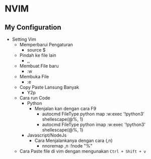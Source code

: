 # NVIM

## My Configuration 
- Setting Vim
    - Memperbarui Pengaturan
        - source $
    - Pindah ke file lain
        - ,,
    - Membuat File baru
        - :w
    - Membuka File
        - :e   
    - Copy Paste Lansung Banyak
        - Y2p
    - Cara run Code
        - Python
            - Menjalan kan dengan cara F9
                - autocmd FileType python map <buffer> <F9> :w<CR>:exec '!python3' shellescape(@%, 1)<CR>
                - autocmd FileType python imap <buffer> <F9> <esc>:w<CR>:exec '!python3' shellescape(@%, 1)<CR>
        - Javascript/NodeJs
            - Cara Menjalankanya dengan cara (,n) 
                - nnoremap ,n :!node "%"<CR>
    - Cara Paste file di vim dengan mengunakan `Ctrl + Shift + v`
